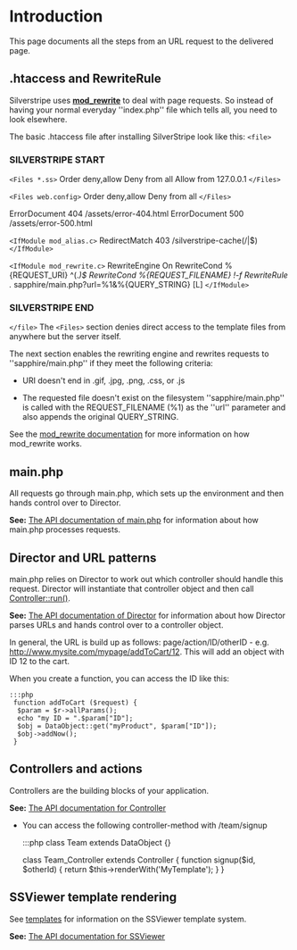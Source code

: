 # Introduction

This page documents all the steps from an URL request to the delivered page. 
## .htaccess and RewriteRule

Silverstripe uses **[mod_rewrite](http://httpd.apache.org/docs/2.0/mod/mod_rewrite.html)** to deal with page requests.
So instead of having your normal everyday ''index.php'' file which tells all, you need to look elsewhere. 

The basic .htaccess file after installing SilverStripe look like this:
`<file>`
### SILVERSTRIPE START ###

`<Files *.ss>`
	Order deny,allow
	Deny from all
	Allow from 127.0.0.1
`</Files>`

`<Files web.config>`
	Order deny,allow
	Deny from all
`</Files>`

ErrorDocument 404 /assets/error-404.html
ErrorDocument 500 /assets/error-500.html

`<IfModule mod_alias.c>`
	RedirectMatch 403 /silverstripe-cache(/|$)
`</IfModule>`

`<IfModule mod_rewrite.c>`
	RewriteEngine On
	RewriteCond %{REQUEST_URI} ^(.*)$
	RewriteCond %{REQUEST_FILENAME} !-f
	RewriteRule .* sapphire/main.php?url=%1&%{QUERY_STRING} [L]
`</IfModule>`
### SILVERSTRIPE END ###

`</file>`
The `<Files>` section denies direct access to the template files from anywhere but the server itself.

The next section enables the rewriting engine and rewrites requests to ''sapphire/main.php'' if they meet the following
criteria:

*  URI doesn't end in .gif, .jpg, .png, .css, or .js

*  The requested file doesn't exist on the filesystem
''sapphire/main.php'' is called with the REQUEST_FILENAME (%1) as the ''url'' parameter and also appends the original
QUERY_STRING.

See the [mod_rewrite documentation](http://httpd.apache.org/docs/2.0/mod/mod_rewrite.html) for more information on how
mod_rewrite works.


## main.php

All requests go through main.php, which sets up the environment and then hands control over to Director. 

**See:** [The API documentation of main.php](http://api.silverstripe.org/trunk/sapphire/core/_sapphire---main.php.html)
for information about how main.php processes requests.
## Director and URL patterns

main.php relies on Director to work out which controller should handle this request.  Director will instantiate that
controller object and then call
[Controller::run()](http://api.silverstripe.org/trunk/sapphire/control/Controller.html#run).

**See:** [The API documentation of Director](http://api.silverstripe.org/trunk/sapphire/control/Director.html) for
information about how Director parses URLs and hands control over to a controller object.

In general, the URL is build up as follows: page/action/ID/otherID - e.g. http://www.mysite.com/mypage/addToCart/12. 
This will add an object with ID 12 to the cart.

When you create a function, you can access the ID like this:

	:::php
	 function addToCart ($request) {
	  $param = $r->allParams();
	  echo "my ID = ".$param["ID"];
	  $obj = DataObject::get("myProduct", $param["ID"]);
	  $obj->addNow();
	 }




## Controllers and actions

Controllers are the building blocks of your application.

**See:** [The API documentation for Controller](http://api.silverstripe.org/trunk/sapphire/control/Controller.html)


*  You can access the following controller-method with /team/signup

	:::php
	class Team extends DataObject {}
	
	class Team_Controller extends Controller {
	  function signup($id, $otherId) {
	    return $this->renderWith('MyTemplate');
	  }
	}


## SSViewer template rendering

See [templates](templates) for information on the SSViewer template system.

**See:** [The API documentation for SSViewer](http://api.silverstripe.org/trunk/sapphire/view/SSViewer.html)
